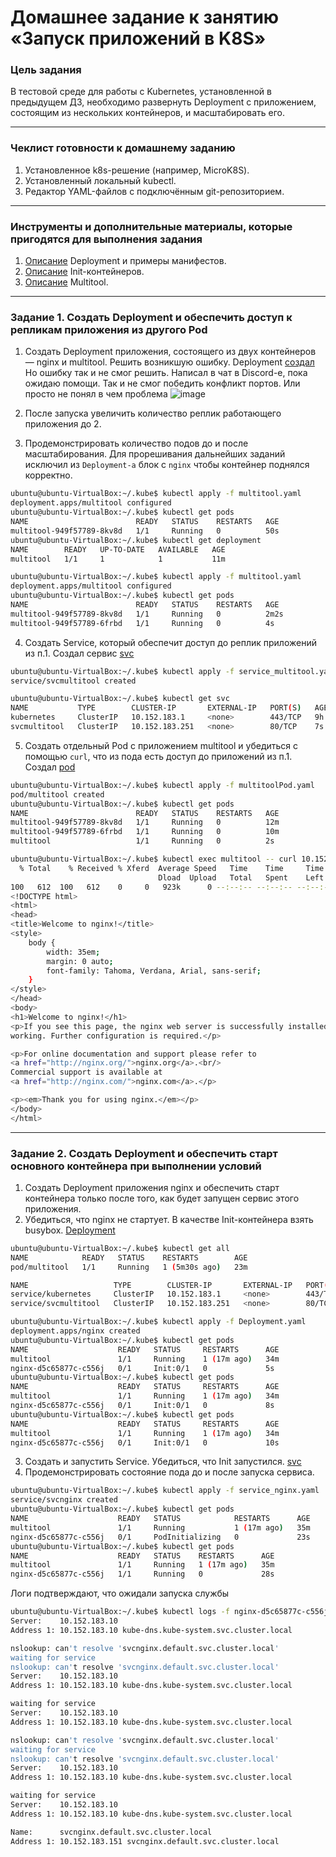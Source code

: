 # Домашнее задание к занятию «Запуск приложений в K8S»

### Цель задания

В тестовой среде для работы с Kubernetes, установленной в предыдущем ДЗ, необходимо развернуть Deployment с приложением, состоящим из нескольких контейнеров, и масштабировать его.

------

### Чеклист готовности к домашнему заданию

1. Установленное k8s-решение (например, MicroK8S).
2. Установленный локальный kubectl.
3. Редактор YAML-файлов с подключённым git-репозиторием.

------

### Инструменты и дополнительные материалы, которые пригодятся для выполнения задания

1. [Описание](https://kubernetes.io/docs/concepts/workloads/controllers/deployment/) Deployment и примеры манифестов.
2. [Описание](https://kubernetes.io/docs/concepts/workloads/pods/init-containers/) Init-контейнеров.
3. [Описание](https://github.com/wbitt/Network-MultiTool) Multitool.

------

### Задание 1. Создать Deployment и обеспечить доступ к репликам приложения из другого Pod

1. Создать Deployment приложения, состоящего из двух контейнеров — nginx и multitool. Решить возникшую ошибку.
Deployment [создал](https://github.com/AlekseyDrobnyi/netology_devops/blob/main/12.3/multitool.yaml) Но ошибку так и не смог решить.
Написал в чат в Discord-e, пока ожидаю помощи. Так и не смог победить конфликт портов. Или просто не понял в чем проблема
![image](https://user-images.githubusercontent.com/99823951/229312398-421ed9f8-8587-4806-b855-a7f7661e85c8.png)


2. После запуска увеличить количество реплик работающего приложения до 2.
3. Продемонстрировать количество подов до и после масштабирования.
Для прорешивания дальнейших заданий исключил из `Deployment-а` блок с `nginx` чтобы контейнер поднялся корректно.
```bash
ubuntu@ubuntu-VirtualBox:~/.kube$ kubectl apply -f multitool.yaml
deployment.apps/multitool configured
ubuntu@ubuntu-VirtualBox:~/.kube$ kubectl get pods
NAME                        READY   STATUS    RESTARTS   AGE
multitool-949f57789-8kv8d   1/1     Running   0          50s
ubuntu@ubuntu-VirtualBox:~/.kube$ kubectl get deployment
NAME        READY   UP-TO-DATE   AVAILABLE   AGE
multitool   1/1     1            1           11m

ubuntu@ubuntu-VirtualBox:~/.kube$ kubectl apply -f multitool.yaml
deployment.apps/multitool configured
ubuntu@ubuntu-VirtualBox:~/.kube$ kubectl get pods
NAME                        READY   STATUS    RESTARTS   AGE
multitool-949f57789-8kv8d   1/1     Running   0          2m2s
multitool-949f57789-6frbd   1/1     Running   0          4s
```

4. Создать Service, который обеспечит доступ до реплик приложений из п.1.
Создал сервис [svc](https://github.com/AlekseyDrobnyi/netology_devops/blob/main/12.3/service_multitool.yaml)
```bash
ubuntu@ubuntu-VirtualBox:~/.kube$ kubectl apply -f service_multitool.yaml
service/svcmultitool created

ubuntu@ubuntu-VirtualBox:~/.kube$ kubectl get svc
NAME           TYPE        CLUSTER-IP       EXTERNAL-IP   PORT(S)   AGE
kubernetes     ClusterIP   10.152.183.1     <none>        443/TCP   9h
svcmultitool   ClusterIP   10.152.183.251   <none>        80/TCP    7s
```
5. Создать отдельный Pod с приложением multitool и убедиться с помощью `curl`, что из пода есть доступ до приложений из п.1.
Создал [pod](https://github.com/AlekseyDrobnyi/netology_devops/blob/main/12.3/multitoolPod.yaml)
```bash
ubuntu@ubuntu-VirtualBox:~/.kube$ kubectl apply -f multitoolPod.yaml
pod/multitool created
ubuntu@ubuntu-VirtualBox:~/.kube$ kubectl get pods
NAME                        READY   STATUS    RESTARTS   AGE
multitool-949f57789-8kv8d   1/1     Running   0          12m
multitool-949f57789-6frbd   1/1     Running   0          10m
multitool                   1/1     Running   0          2s

ubuntu@ubuntu-VirtualBox:~/.kube$ kubectl exec multitool -- curl 10.152.183.251 
  % Total    % Received % Xferd  Average Speed   Time    Time     Time  Current
                                 Dload  Upload   Total   Spent    Left  Speed
100   612  100   612    0     0   923k      0 --:--:-- --:--:-- --:--:--  597k
<!DOCTYPE html>
<html>
<head>
<title>Welcome to nginx!</title>
<style>
    body {
        width: 35em;
        margin: 0 auto;
        font-family: Tahoma, Verdana, Arial, sans-serif;
    }
</style>
</head>
<body>
<h1>Welcome to nginx!</h1>
<p>If you see this page, the nginx web server is successfully installed and
working. Further configuration is required.</p>

<p>For online documentation and support please refer to
<a href="http://nginx.org/">nginx.org</a>.<br/>
Commercial support is available at
<a href="http://nginx.com/">nginx.com</a>.</p>

<p><em>Thank you for using nginx.</em></p>
</body>
</html>
```
------

### Задание 2. Создать Deployment и обеспечить старт основного контейнера при выполнении условий

1. Создать Deployment приложения nginx и обеспечить старт контейнера только после того, как будет запущен сервис этого приложения.
2. Убедиться, что nginx не стартует. В качестве Init-контейнера взять busybox.
[Deployment](https://github.com/AlekseyDrobnyi/netology_devops/blob/main/12.3/Deployment.yaml)
```bash
ubuntu@ubuntu-VirtualBox:~/.kube$ kubectl get all
NAME            READY   STATUS    RESTARTS        AGE
pod/multitool   1/1     Running   1 (5m30s ago)   23m

NAME                   TYPE        CLUSTER-IP       EXTERNAL-IP   PORT(S)   AGE
service/kubernetes     ClusterIP   10.152.183.1     <none>        443/TCP   8h
service/svcmultitool   ClusterIP   10.152.183.251   <none>        80/TCP    68m

ubuntu@ubuntu-VirtualBox:~/.kube$ kubectl apply -f Deployment.yaml
deployment.apps/nginx created
ubuntu@ubuntu-VirtualBox:~/.kube$ kubectl get pods
NAME                    READY   STATUS     RESTARTS      AGE
multitool               1/1     Running    1 (17m ago)   34m
nginx-d5c65877c-c556j   0/1     Init:0/1   0             5s
ubuntu@ubuntu-VirtualBox:~/.kube$ kubectl get pods
NAME                    READY   STATUS     RESTARTS      AGE
multitool               1/1     Running    1 (17m ago)   34m
nginx-d5c65877c-c556j   0/1     Init:0/1   0             8s
ubuntu@ubuntu-VirtualBox:~/.kube$ kubectl get pods
NAME                    READY   STATUS     RESTARTS      AGE
multitool               1/1     Running    1 (17m ago)   34m
nginx-d5c65877c-c556j   0/1     Init:0/1   0             10s

```


3. Создать и запустить Service. Убедиться, что Init запустился.
[svc](https://github.com/AlekseyDrobnyi/netology_devops/blob/main/12.3/service_nginx.yaml)
4. Продемонстрировать состояние пода до и после запуска сервиса.

```bash
ubuntu@ubuntu-VirtualBox:~/.kube$ kubectl apply -f service_nginx.yaml
service/svcnginx created
ubuntu@ubuntu-VirtualBox:~/.kube$ kubectl get pods
NAME                    READY   STATUS            RESTARTS      AGE
multitool               1/1     Running           1 (17m ago)   35m
nginx-d5c65877c-c556j   0/1     PodInitializing   0             23s
ubuntu@ubuntu-VirtualBox:~/.kube$ kubectl get pods
NAME                    READY   STATUS    RESTARTS      AGE
multitool               1/1     Running   1 (17m ago)   35m
nginx-d5c65877c-c556j   1/1     Running   0             28s
```
Логи подтверждают, что ожидали запуска службы
```bash
ubuntu@ubuntu-VirtualBox:~/.kube$ kubectl logs -f nginx-d5c65877c-c556j -c init
Server:    10.152.183.10
Address 1: 10.152.183.10 kube-dns.kube-system.svc.cluster.local

nslookup: can't resolve 'svcnginx.default.svc.cluster.local'
waiting for service
nslookup: can't resolve 'svcnginx.default.svc.cluster.local'
Server:    10.152.183.10
Address 1: 10.152.183.10 kube-dns.kube-system.svc.cluster.local

waiting for service
Server:    10.152.183.10
Address 1: 10.152.183.10 kube-dns.kube-system.svc.cluster.local

nslookup: can't resolve 'svcnginx.default.svc.cluster.local'
waiting for service
nslookup: can't resolve 'svcnginx.default.svc.cluster.local'
Server:    10.152.183.10
Address 1: 10.152.183.10 kube-dns.kube-system.svc.cluster.local

waiting for service
Server:    10.152.183.10
Address 1: 10.152.183.10 kube-dns.kube-system.svc.cluster.local

Name:      svcnginx.default.svc.cluster.local
Address 1: 10.152.183.151 svcnginx.default.svc.cluster.local

```

